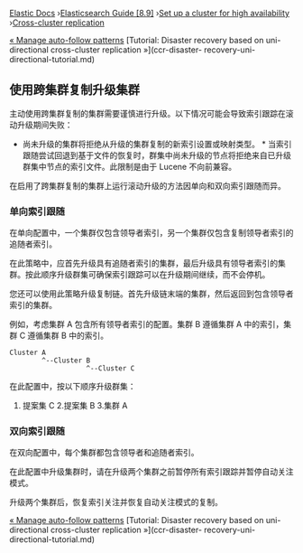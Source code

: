 

[Elastic Docs](/guide/) ›[Elasticsearch Guide [8.9]](index.md) ›[Set up a
cluster for high availability](high-availability.md) ›[Cross-cluster
replication](xpack-ccr.md)

[« Manage auto-follow patterns](ccr-auto-follow.md) [Tutorial: Disaster
recovery based on uni-directional cross-cluster replication »](ccr-disaster-
recovery-uni-directional-tutorial.md)

## 使用跨集群复制升级集群

主动使用跨集群复制的集群需要谨慎进行升级。以下情况可能会导致索引跟踪在滚动升级期间失败：

* 尚未升级的集群将拒绝从升级的集群复制的新索引设置或映射类型。  * 当索引跟随尝试回退到基于文件的恢复时，群集中尚未升级的节点将拒绝来自已升级群集中节点的索引文件。此限制是由于 Lucene 不向前兼容。

在启用了跨集群复制的集群上运行滚动升级的方法因单向和双向索引跟随而异。

### 单向索引跟随

在单向配置中，一个集群仅包含领导者索引，另一个集群仅包含复制领导者索引的追随者索引。

在此策略中，应首先升级具有追随者索引的集群，最后升级具有领导者索引的集群。按此顺序升级群集可确保索引跟踪可以在升级期间继续，而不会停机。

您还可以使用此策略升级复制链。首先升级链末端的集群，然后返回到包含领导者索引的集群。

例如，考虑集群 A 包含所有领导者索引的配置。集群 B 遵循集群 A 中的索引，集群 C 遵循集群 B 中的索引。

    
    
    Cluster A
            ^--Cluster B
                       ^--Cluster C

在此配置中，按以下顺序升级群集：

1. 提案集 C 2.提案集 B 3.集群 A

### 双向索引跟随

在双向配置中，每个集群都包含领导者和追随者索引。

在此配置中升级集群时，请在升级两个集群之前暂停所有索引跟踪并暂停自动关注模式。

升级两个集群后，恢复索引关注并恢复自动关注模式的复制。

[« Manage auto-follow patterns](ccr-auto-follow.md) [Tutorial: Disaster
recovery based on uni-directional cross-cluster replication »](ccr-disaster-
recovery-uni-directional-tutorial.md)
